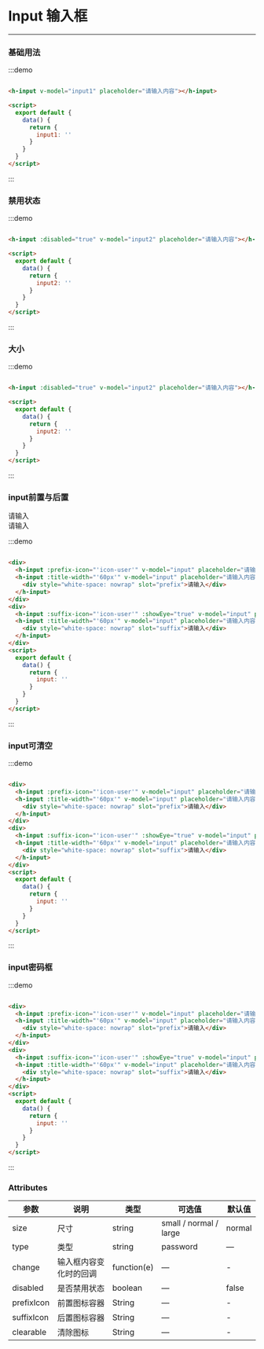 <script>
  export default {
    data() {
      return {
        input: '',
        input1: '',
        input2: '',
        input3: '',
        input4: '',
        input5: '',
        input6: '',
        input7: '',
        input8: '',
        input9: ''
      }
    }
  }
</script>
<style lang="stylus" scoped>
  .demo-block
    >div {
      margin-bottom: 20px;

      &:last-child {
        margin-bottom: 0;
      }
    }
</style>

# Input 输入框

----

### 基础用法

<div class="demo-block">
  <h-input v-model="input1"  placeholder="请输入内容"></h-input>
</div>

<script>
  export default {
    data() {
      return {
        input1: ''
      }
    }
  }
</script>

:::demo

```html

<h-input v-model="input1" placeholder="请输入内容"></h-input>

<script>
  export default {
    data() {
      return {
        input1: ''
      }
    }
  }
</script>

```

:::

### 禁用状态

<div class="demo-block">
  <h-input :disabled="true" placeholder="请输入内容"></h-input>
</div>
<script>
  export default {
    data() {
      return {
        input2: ''
      }
    }
  }
</script>

:::demo

```html

<h-input :disabled="true" v-model="input2" placeholder="请输入内容"></h-input>

<script>
  export default {
    data() {
      return {
        input2: ''
      }
    }
  }
</script>

```

:::

### 大小

<div class="demo-block">
  <h-input size="small" placeholder="请输入内容"></h-input>
  <h-input size="normal" placeholder="请输入内容"></h-input>
  <h-input size="large" placeholder="请输入内容"></h-input>
</div>
<script>
  export default {
    data() {
      return {
        input2: ''
      }
    }
  }
</script>

:::demo

```html

<h-input :disabled="true" v-model="input2" placeholder="请输入内容"></h-input>

<script>
  export default {
    data() {
      return {
        input2: ''
      }
    }
  }
</script>

```


:::

### input前置与后置

<div class="demo-block">
  <h-input :prefix-icon="'icon-user'" style="margin-right: 20px" v-model="input3" placeholder="请输入内容"></h-input>
  <h-input :title-width="'60px'" v-model="input4" placeholder="请输入内容">
    <div style="white-space: nowrap" slot="prefix">请输入</div>
  </h-input>
</div>
<div class="demo-block">
  <h-input :suffix-icon="'icon-user'" style="margin-right: 20px" v-model="input5" placeholder="请输入内容"></h-input>
  <h-input :title-width="'60px'" v-model="input6" placeholder="请输入内容">
    <div style="white-space: nowrap" slot="suffix">请输入</div>
  </h-input>
</div>
<script>
export default {
  data() {
    return {
      disabled: true,
      input: ''
    }
  }
}
</script>

:::demo

```html

<div>
  <h-input :prefix-icon="'icon-user'" v-model="input" placeholder="请输入内容"></h-input>
  <h-input :title-width="'60px'" v-model="input" placeholder="请输入内容">
    <div style="white-space: nowrap" slot="prefix">请输入</div>
  </h-input>
</div>
<div>
  <h-input :suffix-icon="'icon-user'" :showEye="true" v-model="input" placeholder="请输入内容"></h-input>
  <h-input :title-width="'60px'" v-model="input" placeholder="请输入内容">
    <div style="white-space: nowrap" slot="suffix">请输入</div>
  </h-input>
</div>
<script>
  export default {
    data() {
      return {
        input: ''
      }
    }
  }
</script>

```

:::

### input可清空

<div class="demo-block">
  <h-input  v-model="input7" clearable placeholder="请输入内容"></h-input>
</div>
<script>
export default {
  data() {
    return {
      disabled: true,
      input: ''
    }
  }
}
</script>

:::demo

```html

<div>
  <h-input :prefix-icon="'icon-user'" v-model="input" placeholder="请输入内容"></h-input>
  <h-input :title-width="'60px'" v-model="input" placeholder="请输入内容">
    <div style="white-space: nowrap" slot="prefix">请输入</div>
  </h-input>
</div>
<div>
  <h-input :suffix-icon="'icon-user'" :showEye="true" v-model="input" placeholder="请输入内容"></h-input>
  <h-input :title-width="'60px'" v-model="input" placeholder="请输入内容">
    <div style="white-space: nowrap" slot="suffix">请输入</div>
  </h-input>
</div>
<script>
  export default {
    data() {
      return {
        input: ''
      }
    }
  }
</script>

```
:::

### input密码框

<div class="demo-block">
  <h-input type="password" v-model="input8" placeholder="请输入内容"></h-input>
  <h-input :show-eye="true" type="password" v-model="input9" placeholder="请输入内容"></h-input>
</div>
<script>
export default {
  data() {
    return {
      disabled: true,
      input: ''
    }
  }
}
</script>

:::demo

```html

<div>
  <h-input :prefix-icon="'icon-user'" v-model="input" placeholder="请输入内容"></h-input>
  <h-input :title-width="'60px'" v-model="input" placeholder="请输入内容">
    <div style="white-space: nowrap" slot="prefix">请输入</div>
  </h-input>
</div>
<div>
  <h-input :suffix-icon="'icon-user'" :showEye="true" v-model="input" placeholder="请输入内容"></h-input>
  <h-input :title-width="'60px'" v-model="input" placeholder="请输入内容">
    <div style="white-space: nowrap" slot="suffix">请输入</div>
  </h-input>
</div>
<script>
  export default {
    data() {
      return {
        input: ''
      }
    }
  }
</script>

```

:::
 ### Attributes
| 参数     | 说明           | 类型    | 可选值                                             | 默认值 |
| -------- | -------------- | ------- | -------------------------------------------------- | ------ |
| size     | 尺寸           | string  | small / normal / large | normal      |
| type     | 类型           | string  | password  | —      |
| change   | 输入框内容变化时的回调	   | function(e)	 | —    | -  |
| disabled | 是否禁用状态   | boolean | — | false  |
| prefixIcon | 前置图标容器| String| — | -  |
| suffixIcon | 后置图标容器| String| — | -  |
| clearable | 清除图标| String| — | -  |
